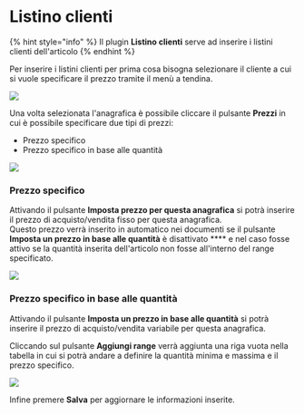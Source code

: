 # Listino clienti



{% hint style="info" %}
Il plugin **Listino clienti** serve ad inserire i listini clienti dell'articolo&#x20;
{% endhint %}

Per inserire i listini clienti per prima cosa bisogna selezionare il cliente a cui si vuole specificare il prezzo tramite il menù a tendina.

![](https://firebasestorage.googleapis.com/v0/b/gitbook-x-prod.appspot.com/o/spaces%2F-LZJeLg23eVDvrCv74U7-887967055%2Fuploads%2F3AJRDN5vlWNeCfKb3kPt%2Ffile.png?alt=media)

Una volta selezionata l'anagrafica è possibile cliccare il pulsante **Prezzi** in cui è possibile specificare due tipi di prezzi:

* Prezzo specifico
* Prezzo specifico in base alle quantità

![](https://firebasestorage.googleapis.com/v0/b/gitbook-x-prod.appspot.com/o/spaces%2F-LZJeLg23eVDvrCv74U7-887967055%2Fuploads%2FucmubsgU1ORcKoRaxIFv%2Ffile.png?alt=media)

### Prezzo specifico

Attivando il pulsante **Imposta prezzo per questa anagrafica** si potrà inserire il prezzo di acquisto/vendita fisso per questa anagrafica.\
Questo prezzo verrà inserito in automatico nei documenti se il pulsante **Imposta un prezzo in base alle quantità** è disattivato **** e nel caso fosse attivo se la quantità inserita dell'articolo non fosse all'interno del range specificato.

![](https://firebasestorage.googleapis.com/v0/b/gitbook-x-prod.appspot.com/o/spaces%2F-LZJeLg23eVDvrCv74U7-887967055%2Fuploads%2FTg10q6hOsEsrDMqhyzGA%2Ffile.png?alt=media)

### Prezzo specifico in base alle quantità

Attivando il pulsante **Imposta un prezzo in base alle quantità** si potrà inserire il prezzo di acquisto/vendita variabile per questa anagrafica.

Cliccando sul pulsante **Aggiungi range** verrà aggiunta una riga vuota nella tabella in cui si potrà andare a definire la quantità minima e massima e il prezzo specifico.

![](https://firebasestorage.googleapis.com/v0/b/gitbook-x-prod.appspot.com/o/spaces%2F-LZJeLg23eVDvrCv74U7-887967055%2Fuploads%2F6uoa5RBqMhQKSf1fL1RE%2Ffile.png?alt=media)

Infine premere **Salva** per aggiornare le informazioni inserite.
